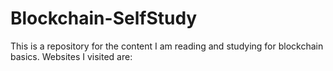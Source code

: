 # Blockchain-SelfStudy
This is a repository for the content I am reading and studying for blockchain basics. 
Websites I visited are:

